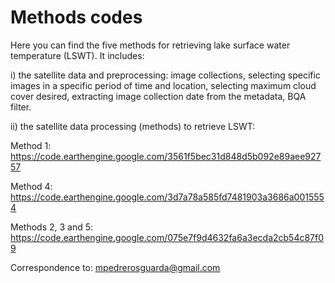 # Methods codes

Here you can find the five methods for retrieving lake surface water temperature (LSWT). It includes:

i) the satellite data and preprocessing: image collections, selecting specific images in a specific period of time and location, selecting maximum cloud cover desired, extracting image collection date from the metadata, BQA filter.

ii) the satellite data processing (methods) to retrieve LSWT:

Method 1: https://code.earthengine.google.com/3561f5bec31d848d5b092e89aee92757

Method 4: https://code.earthengine.google.com/3d7a78a585fd7481903a3686a0015554

Methods 2, 3 and 5: https://code.earthengine.google.com/075e7f9d4632fa6a3ecda2cb54c87f09

Correspondence to: mpedrerosguarda@gmail.com
